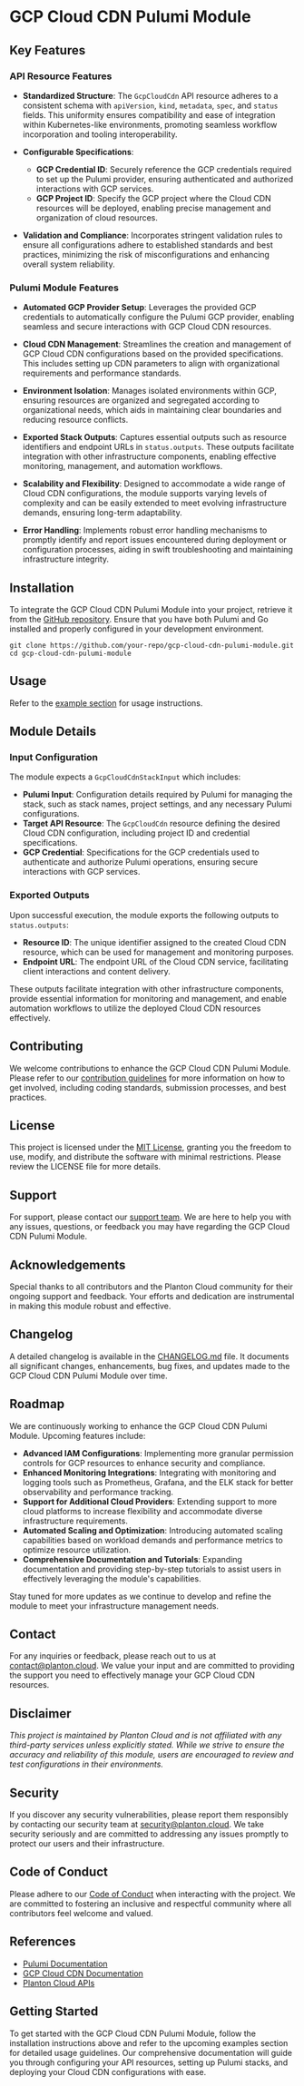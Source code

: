 # GCP Cloud CDN Pulumi Module

## Key Features

### API Resource Features

- **Standardized Structure**: The `GcpCloudCdn` API resource adheres to a consistent schema with `apiVersion`, `kind`, `metadata`, `spec`, and `status` fields. This uniformity ensures compatibility and ease of integration within Kubernetes-like environments, promoting seamless workflow incorporation and tooling interoperability.
  
- **Configurable Specifications**:
  - **GCP Credential ID**: Securely reference the GCP credentials required to set up the Pulumi provider, ensuring authenticated and authorized interactions with GCP services.
  - **GCP Project ID**: Specify the GCP project where the Cloud CDN resources will be deployed, enabling precise management and organization of cloud resources.
  
- **Validation and Compliance**: Incorporates stringent validation rules to ensure all configurations adhere to established standards and best practices, minimizing the risk of misconfigurations and enhancing overall system reliability.

### Pulumi Module Features

- **Automated GCP Provider Setup**: Leverages the provided GCP credentials to automatically configure the Pulumi GCP provider, enabling seamless and secure interactions with GCP Cloud CDN resources.
  
- **Cloud CDN Management**: Streamlines the creation and management of GCP Cloud CDN configurations based on the provided specifications. This includes setting up CDN parameters to align with organizational requirements and performance standards.
  
- **Environment Isolation**: Manages isolated environments within GCP, ensuring resources are organized and segregated according to organizational needs, which aids in maintaining clear boundaries and reducing resource conflicts.
  
- **Exported Stack Outputs**: Captures essential outputs such as resource identifiers and endpoint URLs in `status.outputs`. These outputs facilitate integration with other infrastructure components, enabling effective monitoring, management, and automation workflows.
  
- **Scalability and Flexibility**: Designed to accommodate a wide range of Cloud CDN configurations, the module supports varying levels of complexity and can be easily extended to meet evolving infrastructure demands, ensuring long-term adaptability.
  
- **Error Handling**: Implements robust error handling mechanisms to promptly identify and report issues encountered during deployment or configuration processes, aiding in swift troubleshooting and maintaining infrastructure integrity.

## Installation

To integrate the GCP Cloud CDN Pulumi Module into your project, retrieve it from the [GitHub repository](https://github.com/your-repo/gcp-cloud-cdn-pulumi-module). Ensure that you have both Pulumi and Go installed and properly configured in your development environment.

```shell
git clone https://github.com/your-repo/gcp-cloud-cdn-pulumi-module.git
cd gcp-cloud-cdn-pulumi-module
```

## Usage

Refer to the [example section](#examples) for usage instructions.

## Module Details

### Input Configuration

The module expects a `GcpCloudCdnStackInput` which includes:

- **Pulumi Input**: Configuration details required by Pulumi for managing the stack, such as stack names, project settings, and any necessary Pulumi configurations.
- **Target API Resource**: The `GcpCloudCdn` resource defining the desired Cloud CDN configuration, including project ID and credential specifications.
- **GCP Credential**: Specifications for the GCP credentials used to authenticate and authorize Pulumi operations, ensuring secure interactions with GCP services.

### Exported Outputs

Upon successful execution, the module exports the following outputs to `status.outputs`:

- **Resource ID**: The unique identifier assigned to the created Cloud CDN resource, which can be used for management and monitoring purposes.
- **Endpoint URL**: The endpoint URL of the Cloud CDN service, facilitating client interactions and content delivery.

These outputs facilitate integration with other infrastructure components, provide essential information for monitoring and management, and enable automation workflows to utilize the deployed Cloud CDN resources effectively.

## Contributing

We welcome contributions to enhance the GCP Cloud CDN Pulumi Module. Please refer to our [contribution guidelines](CONTRIBUTING.md) for more information on how to get involved, including coding standards, submission processes, and best practices.

## License

This project is licensed under the [MIT License](LICENSE), granting you the freedom to use, modify, and distribute the software with minimal restrictions. Please review the LICENSE file for more details.

## Support

For support, please contact our [support team](mailto:support@planton.cloud). We are here to help you with any issues, questions, or feedback you may have regarding the GCP Cloud CDN Pulumi Module.

## Acknowledgements

Special thanks to all contributors and the Planton Cloud community for their ongoing support and feedback. Your efforts and dedication are instrumental in making this module robust and effective.

## Changelog

A detailed changelog is available in the [CHANGELOG.md](CHANGELOG.md) file. It documents all significant changes, enhancements, bug fixes, and updates made to the GCP Cloud CDN Pulumi Module over time.

## Roadmap

We are continuously working to enhance the GCP Cloud CDN Pulumi Module. Upcoming features include:

- **Advanced IAM Configurations**: Implementing more granular permission controls for GCP resources to enhance security and compliance.
- **Enhanced Monitoring Integrations**: Integrating with monitoring and logging tools such as Prometheus, Grafana, and the ELK stack for better observability and performance tracking.
- **Support for Additional Cloud Providers**: Extending support to more cloud platforms to increase flexibility and accommodate diverse infrastructure requirements.
- **Automated Scaling and Optimization**: Introducing automated scaling capabilities based on workload demands and performance metrics to optimize resource utilization.
- **Comprehensive Documentation and Tutorials**: Expanding documentation and providing step-by-step tutorials to assist users in effectively leveraging the module's capabilities.

Stay tuned for more updates as we continue to develop and refine the module to meet your infrastructure management needs.

## Contact

For any inquiries or feedback, please reach out to us at [contact@planton.cloud](mailto:contact@planton.cloud). We value your input and are committed to providing the support you need to effectively manage your GCP Cloud CDN resources.

## Disclaimer

*This project is maintained by Planton Cloud and is not affiliated with any third-party services unless explicitly stated. While we strive to ensure the accuracy and reliability of this module, users are encouraged to review and test configurations in their environments.*

## Security

If you discover any security vulnerabilities, please report them responsibly by contacting our security team at [security@planton.cloud](mailto:security@planton.cloud). We take security seriously and are committed to addressing any issues promptly to protect our users and their infrastructure.

## Code of Conduct

Please adhere to our [Code of Conduct](CODE_OF_CONDUCT.md) when interacting with the project. We are committed to fostering an inclusive and respectful community where all contributors feel welcome and valued.

## References

- [Pulumi Documentation](https://www.pulumi.com/docs/)
- [GCP Cloud CDN Documentation](https://cloud.google.com/cdn/docs)
- [Planton Cloud APIs](https://buf.build/project-planton/apis/docs)

## Getting Started

To get started with the GCP Cloud CDN Pulumi Module, follow the installation instructions above and refer to the upcoming examples section for detailed usage guidelines. Our comprehensive documentation will guide you through configuring your API resources, setting up Pulumi stacks, and deploying your Cloud CDN configurations with ease.

